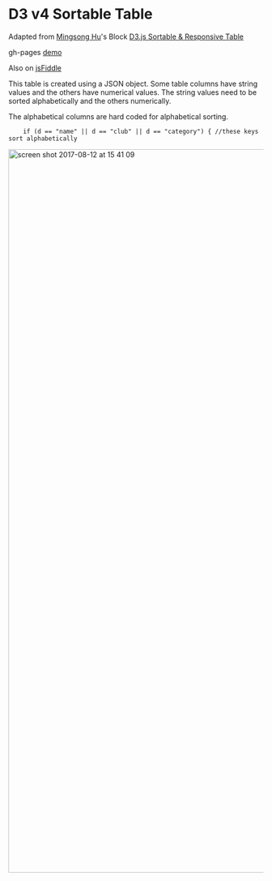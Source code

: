 # D3 v4 Sortable Table

Adapted from [Mingsong Hu](https://bl.ocks.org/AMDS)'s Block [D3.js Sortable & Responsive Table](http://bl.ocks.org/AMDS/4a61497182b8fcb05906)

gh-pages [demo](https://shanegibney.github.io/d3-v4-sortable-table/)

Also on [jsFiddle](https://jsfiddle.net/ofey/dxxpkhj7/2/)

This table is created using a JSON object. Some table columns have string values and the others have numerical values. The string values need to be sorted alphabetically and the others numerically.

The alphabetical columns are hard coded for alphabetical sorting.

```
    if (d == "name" || d == "club" || d == "category") { //these keys sort alphabetically
```

<img width="1428" alt="screen shot 2017-08-12 at 15 41 09" src="https://user-images.githubusercontent.com/17167992/29241590-c7811092-7f74-11e7-8013-09c1e3676103.png">
